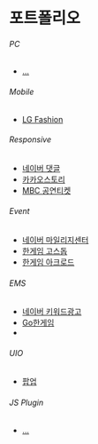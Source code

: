 # 포트폴리오
###### PC
- [...](README.md)

###### Mobile
- [LG Fashion](Mobile/LG_Fashion(Mobile))

###### Responsive
- [네이버 댓글](Responsive/네이버_댓글(Rsponsive))
- [카카오스토리](Responsive/카카오스토리(Rsponsive))
- [MBC 공연티켓](Responsive/MBC_공연티켓(Rsponsive))

###### Event
- [네이버 마일리지센터](Event/네이버_마일리지센터(Event))
- [한게임 고스돕](Event/한게임_고스돕(Event))
- [한게임 아크로드](Event/한게임_아크로드(Event))

###### EMS
- [네이버 키워드광고](EMS/네이버_키워드광고(EMS))
- [Go한게임](EMS/Go한게임(EMS))
- 
###### UIO
- [팝업](UIO/팝업(UIO))

###### JS Plugin
- [...](Plugin/README.md)
